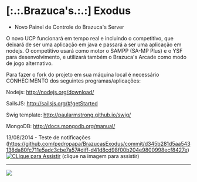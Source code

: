 # [:.:.Brazuca's.:.:] Exodus
* Novo Painel de Controle do Brazuca's Server

O novo UCP funcionará em tempo real e incluindo o competitivo, que deixará de ser uma aplicação em java e passará a ser uma aplicação em nodejs.
O competitivo usará como motor o SAMPP (SA-MP Plus) e o YSF para desenvolvimento, e utilizará também o Brazuca's Arcade como modo de jogo alternativo.

Para fazer o fork do projeto em sua máquina local é necessário CONHECIMENTO dos seguintes programas/aplicações:

Nodejs: http://nodejs.org/download/

SailsJS: http://sailsjs.org/#!getStarted

Swig template: http://paularmstrong.github.io/swig/

MongoDB: http://docs.mongodb.org/manual/

13/08/2014 - Teste de notificações (https://github.com/pedropapa/BrazucasExodus/commit/d345b281d5aa543138da80fc711e5adc3cbe7a57#diff-d41d8cd98f00b204e9800998ecf8427e)
[![CLique para Assistir](http://img.youtube.com/vi/nLAWkR9tETI/0.jpg)](https://www.youtube.com/watch?v=nLAWkR9tETI)
(clique na imagem para assistir)

<hr>
<img src="http://s17.postimg.org/df353qopb/Untitled.png">
